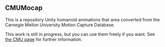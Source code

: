 CMUMocap
--------

This is a repository Unity humanoid animations that area converted from
the Carnegie Mellon University Motion Capture Database.

This work is still in progress, but you can use them freely if you want.
See [the CMU page](http://mocap.cs.cmu.edu/) for further information.
